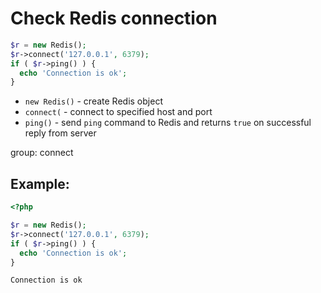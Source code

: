 # Check Redis connection

```php
$r = new Redis(); 
$r->connect('127.0.0.1', 6379); 
if ( $r->ping() ) {
  echo 'Connection is ok';
}
```

- `new Redis()` - create Redis object
- `connect(` - connect to specified host and port
- `ping()` - send `ping` command to Redis and returns `true` on successful reply from server

group: connect

## Example: 
```php
<?php

$r = new Redis(); 
$r->connect('127.0.0.1', 6379); 
if ( $r->ping() ) {
  echo 'Connection is ok';
}
```
```
Connection is ok
```

